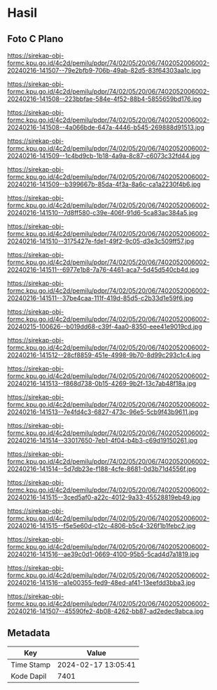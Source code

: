 # Hasil

## Foto C Plano

https://sirekap-obj-formc.kpu.go.id/4c2d/pemilu/pdpr/74/02/05/20/06/7402052006002-20240216-141507--79e2bfb9-706b-49ab-82d5-83f64303aa1c.jpg

https://sirekap-obj-formc.kpu.go.id/4c2d/pemilu/pdpr/74/02/05/20/06/7402052006002-20240216-141508--223bbfae-584e-4f52-88b4-5855659bd176.jpg

https://sirekap-obj-formc.kpu.go.id/4c2d/pemilu/pdpr/74/02/05/20/06/7402052006002-20240216-141508--4a066bde-647a-4446-b545-269888d91513.jpg

https://sirekap-obj-formc.kpu.go.id/4c2d/pemilu/pdpr/74/02/05/20/06/7402052006002-20240216-141509--1c4bd9cb-1b18-4a9a-8c87-c6073c32fd44.jpg

https://sirekap-obj-formc.kpu.go.id/4c2d/pemilu/pdpr/74/02/05/20/06/7402052006002-20240216-141509--b399667b-85da-4f3a-8a6c-ca1a2230f4b6.jpg

https://sirekap-obj-formc.kpu.go.id/4c2d/pemilu/pdpr/74/02/05/20/06/7402052006002-20240216-141510--7d8ff580-c39e-406f-91d6-5ca83ac384a5.jpg

https://sirekap-obj-formc.kpu.go.id/4c2d/pemilu/pdpr/74/02/05/20/06/7402052006002-20240216-141510--3175427e-fde1-49f2-9c05-d3e3c509ff57.jpg

https://sirekap-obj-formc.kpu.go.id/4c2d/pemilu/pdpr/74/02/05/20/06/7402052006002-20240216-141511--6977e1b8-7a76-4461-aca7-5d45d540cb4d.jpg

https://sirekap-obj-formc.kpu.go.id/4c2d/pemilu/pdpr/74/02/05/20/06/7402052006002-20240216-141511--37be4caa-111f-419d-85d5-c2b33d1e59f6.jpg

https://sirekap-obj-formc.kpu.go.id/4c2d/pemilu/pdpr/74/02/05/20/06/7402052006002-20240215-100626--b019dd68-c39f-4aa0-8350-eee41e9019cd.jpg

https://sirekap-obj-formc.kpu.go.id/4c2d/pemilu/pdpr/74/02/05/20/06/7402052006002-20240216-141512--28cf8859-451e-4998-9b70-8d99c293c1c4.jpg

https://sirekap-obj-formc.kpu.go.id/4c2d/pemilu/pdpr/74/02/05/20/06/7402052006002-20240216-141513--f868d738-0b15-4269-9b2f-13c7ab48f18a.jpg

https://sirekap-obj-formc.kpu.go.id/4c2d/pemilu/pdpr/74/02/05/20/06/7402052006002-20240216-141513--7e4fd4c3-6827-473c-96e5-5cb9f43b9611.jpg

https://sirekap-obj-formc.kpu.go.id/4c2d/pemilu/pdpr/74/02/05/20/06/7402052006002-20240216-141514--33017650-7eb1-4f04-b4b3-c69d19150261.jpg

https://sirekap-obj-formc.kpu.go.id/4c2d/pemilu/pdpr/74/02/05/20/06/7402052006002-20240216-141514--5d7db23e-f188-4cfe-8681-0d3b71d4556f.jpg

https://sirekap-obj-formc.kpu.go.id/4c2d/pemilu/pdpr/74/02/05/20/06/7402052006002-20240216-141515--3ced5af0-a22c-4012-9a33-45528819eb49.jpg

https://sirekap-obj-formc.kpu.go.id/4c2d/pemilu/pdpr/74/02/05/20/06/7402052006002-20240216-141515--f5e5e60d-c12c-4806-b5c4-326f1b1febc2.jpg

https://sirekap-obj-formc.kpu.go.id/4c2d/pemilu/pdpr/74/02/05/20/06/7402052006002-20240216-141516--ae39c0d1-0669-4100-95b5-5cad4d7a1819.jpg

https://sirekap-obj-formc.kpu.go.id/4c2d/pemilu/pdpr/74/02/05/20/06/7402052006002-20240216-141516--a1e00355-fed9-48ed-af41-13eefdd3bba3.jpg

https://sirekap-obj-formc.kpu.go.id/4c2d/pemilu/pdpr/74/02/05/20/06/7402052006002-20240216-141507--45590fe2-4b08-4262-bb87-ad2edec9abca.jpg


## Metadata

| Key        | Value               |
| ---------- | ------------------- |
| Time Stamp | 2024-02-17 13:05:41 |
| Kode Dapil | 7401                |



